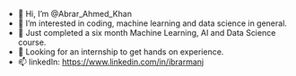 - 👋 Hi, I’m @Abrar_Ahmed_Khan
- 👀 I’m interested in coding, machine learning and data science in general.
- 🌱 Just completed a six month Machine Learning, AI and Data Science course.
- 💞️ Looking for an internship to get hands on experience.
- 📫 linkedIn: https://www.linkedin.com/in/ibrarmanj

<!---
Abrar-Ahmed-Khan/Abrar-Ahmed-Khan is a ✨ special ✨ repository because its `README.md` (this file) appears on your GitHub profile.
You can click the Preview link to take a look at your changes.
--->
